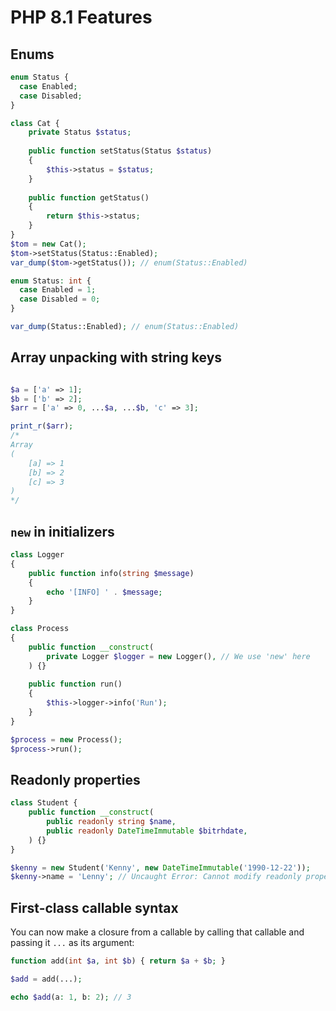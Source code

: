 # PHP 8.1 Features

## Enums

```php
enum Status {
  case Enabled;
  case Disabled;
}

class Cat {
    private Status $status;
    
    public function setStatus(Status $status)
    {
        $this->status = $status;
    }
    
    public function getStatus()
    {
        return $this->status;
    }
}
$tom = new Cat();
$tom->setStatus(Status::Enabled);
var_dump($tom->getStatus()); // enum(Status::Enabled)
```
```php
enum Status: int {
  case Enabled = 1;
  case Disabled = 0;
}

var_dump(Status::Enabled); // enum(Status::Enabled)
```

## Array unpacking with string keys

```php

$a = ['a' => 1];
$b = ['b' => 2];
$arr = ['a' => 0, ...$a, ...$b, 'c' => 3];

print_r($arr);
/*
Array
(
    [a] => 1
    [b] => 2
    [c] => 3
)
*/
```

## `new` in initializers

```php
class Logger
{
    public function info(string $message)
    {
        echo '[INFO] ' . $message;
    }
}

class Process
{
    public function __construct(
        private Logger $logger = new Logger(), // We use 'new' here 
    ) {}
    
    public function run()
    {
        $this->logger->info('Run');
    }
}

$process = new Process();
$process->run();
```

## Readonly properties

```php
class Student {
    public function __construct(
        public readonly string $name,
        public readonly DateTimeImmutable $bitrhdate,
    ) {}
}

$kenny = new Student('Kenny', new DateTimeImmutable('1990-12-22'));
$kenny->name = 'Lenny'; // Uncaught Error: Cannot modify readonly property Student::$name 
```

## First-class callable syntax

You can now make a closure from a callable by calling that callable and passing it `...` as its argument:

```php
function add(int $a, int $b) { return $a + $b; }

$add = add(...);

echo $add(a: 1, b: 2); // 3
```

